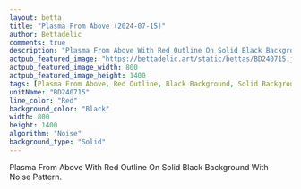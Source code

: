 ```yaml
---
layout: betta
title: "Plasma From Above (2024-07-15)"
author: Bettadelic
comments: true
description: "Plasma From Above With Red Outline On Solid Black Background With Noise Pattern."
actpub_featured_image: "https://bettadelic.art/static/bettas/BD240715.jpg"
actpub_featured_image_width: 800
actpub_featured_image_height: 1400
tags: [Plasma From Above, Red Outline, Black Background, Solid Background Pattern, Noise Pattern, July 2024]
unitName: "BD240715"
line_color: "Red"
background_color: "Black"
width: 800
height: 1400
algorithm: "Noise"
background_type: "Solid"
---
```


Plasma From Above With Red Outline On Solid Black Background With Noise Pattern.

